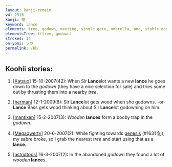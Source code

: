 ```yaml
---
layout: kanji-remain
v4: 2516
kanji: 槍
keyword: lance
elements: tree, godown, meeting, single gate, umbrella, one, stable door, mouth
elementsTree: l(tree, godown)
strokes: 14
on-yomi: ソウ
permalink: /槍/
---
```


## Koohii stories: 

1) [<a href="http://kanji.koohii.com/profile/Katsuo">Katsuo</a>] 15-10-2007(42): When Sir<strong> Lance</strong>lot wants a new<strong> lance</strong> he goes down to the <em>godown</em> (they have a nice selection for sale) and tries some out by thrusting them into a nearby <em>tree</em>.

2) [<a href="http://kanji.koohii.com/profile/herman">herman</a>] 12-1-2009(8): Sir<strong> Lance</strong>lot gets wood when she godowns. -or-<strong> Lance</strong> Bass gets wood thinking about Sir<strong> Lance</strong>lot godowning on him.

3) [<a href="http://kanji.koohii.com/profile/mantixen">mantixen</a>] 15-2-2007(3): <em>Wooden</em> <strong>lances</strong> form a booby trap in the <em>godown</em>.

4) [<a href="http://kanji.koohii.com/profile/Megaqwerty">Megaqwerty</a>] 20-6-2007(2): While fighting towards <a href="../v4/1631.html">genesis</a> (#1631 創), my sabre broke, so I grab the nearest <em>tree</em> and start using that as a<strong> lance</strong>.

5) [<a href="http://kanji.koohii.com/profile/astridtops">astridtops</a>] 16-3-2007(2): In the abandoned <em>godown</em> they found a lot of <em>wooden</em><strong> lance</strong>s.

